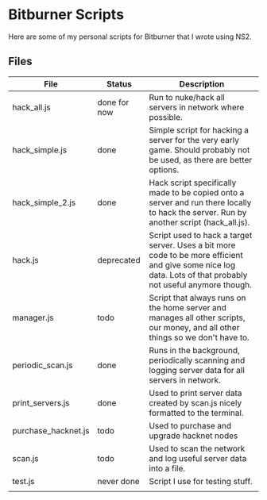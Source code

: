 # Bitburner Scripts
Here are some of my personal scripts for Bitburner that I wrote using NS2. 

## Files
| File | Status | Description |
| --- | --- | --- |
| hack_all.js | done for now | Run to nuke/hack all servers in network where possible.  |
| hack_simple.js | done | Simple script for hacking a server for the very early game. Should probably not be used, as there are better options. |
| hack_simple_2.js | done | Hack script specifically made to be copied onto a server and run there locally to hack the server. Run by another script (hack_all.js). |
| hack.js | deprecated | Script used to hack a target server. Uses a bit more code to be more efficient and give some nice log data. Lots of that probably not useful anymore though. |
| manager.js | todo | Script that always runs on the home server and manages all other scripts, our money, and all other things so we don't have to. |
| periodic_scan.js | done | Runs in the background, periodically scanning and logging server data for all servers in network. |
| print_servers.js | done | Used to print server data created by scan.js nicely formatted to the terminal. |
| purchase_hacknet.js | todo | Used to purchase and upgrade hacknet nodes |
| scan.js | todo | Used to scan the network and log useful server data into a file. |
| test.js | never done | Script I use for testing stuff. |
|  |  |  |
